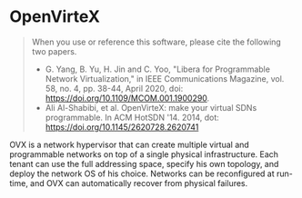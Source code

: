 OpenVirteX
==========


> When you use or reference this software, please cite the following two papers.
>  - G. Yang, B. Yu, H. Jin and C. Yoo, "Libera for Programmable Network Virtualization," in IEEE Communications Magazine, vol. 58, no. 4, pp. 38-44, April 2020, doi: https://doi.org/10.1109/MCOM.001.1900290.
>  - Ali Al-Shabibi,  et al. OpenVirteX: make your virtual SDNs programmable. In ACM HotSDN '14. 2014, dot: https://doi.org/10.1145/2620728.2620741


OVX is a network hypervisor that can create multiple virtual and programmable networks on top of a single physical infrastructure. Each tenant can use the full addressing space, specify his own topology, and deploy the network OS of his choice. Networks can be reconfigured at run-time, and OVX can automatically recover from physical failures.
